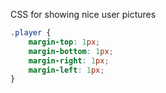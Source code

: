 CSS for showing nice user pictures
```css
.player {
    margin-top: 1px;
    margin-bottom: 1px;
    margin-right: 1px;
    margin-left: 1px;
}
```
